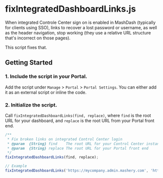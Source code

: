# fixIntegratedDashboardLinks.js

When integrated Controle Center sign on is enabled in MashDash (typically for clients using SSO), links to recover a lost password or username, as well as the header navigation, stop working (they use a relative URL structure that's incorrect on those pages).

This script fixes that.

## Getting Started

### 1. Include the script in your Portal.

Add the script under `Manage` > `Portal` > `Portal Settings`. You can either add it as an external script or inline the code.

### 2. Initialize the script.

Call `fixIntegratedDashboardLinks(find, replace)`, where `find` is the root URL for your dashboard, and `replace` is the root URL from your Portal front end.

```js
/**
 * Fix broken links on integrated Control Center login
 * @param  {String} find    The root URL for your Control Center instance
 * @param  {String} replace The root URL for your Portal front end
 */
fixIntegratedDashboardLinks(find, replace);

// Example
fixIntegratedDashboardLinks('https://mycompany.admin.mashery.com', 'https://developer.mycompany.com');
```
